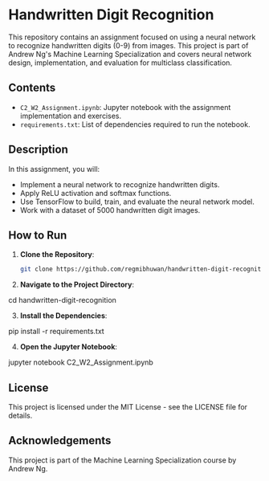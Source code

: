 # Handwritten Digit Recognition

This repository contains an assignment focused on using a neural network to recognize handwritten digits (0-9) from images. This project is part of Andrew Ng's Machine Learning Specialization and covers neural network design, implementation, and evaluation for multiclass classification.

## Contents
- `C2_W2_Assignment.ipynb`: Jupyter notebook with the assignment implementation and exercises.
- `requirements.txt`: List of dependencies required to run the notebook.

## Description
In this assignment, you will:
- Implement a neural network to recognize handwritten digits.
- Apply ReLU activation and softmax functions.
- Use TensorFlow to build, train, and evaluate the neural network model.
- Work with a dataset of 5000 handwritten digit images.

## How to Run

1. **Clone the Repository**:
   ```bash
   git clone https://github.com/regmibhuwan/handwritten-digit-recognition.git

2. **Navigate to the Project Directory**:
   
  cd handwritten-digit-recognition

3. **Install the Dependencies**:
   
  pip install -r requirements.txt
  
4. **Open the Jupyter Notebook**:

  jupyter notebook C2_W2_Assignment.ipynb
  
## License
This project is licensed under the MIT License - see the LICENSE file for details.

## Acknowledgements
This project is part of the Machine Learning Specialization course by Andrew Ng.



